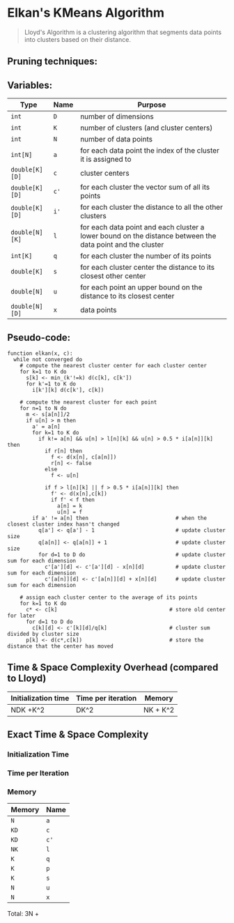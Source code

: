 # Elkan's KMeans Algorithm

> Lloyd's Algorithm is a clustering algorithm that segments data points into clusters based on their distance.

## Pruning techniques:

<!-- TODO: -->

## Variables:

<!-- TODO: adjust for elkan -->

| Type           | Name | Purpose                                                                                                   |
| -------------- | ---- | --------------------------------------------------------------------------------------------------------- |
| `int`          | `D`  | number of dimensions                                                                                      |
| `int`          | `K`  | number of clusters (and cluster centers)                                                                  |
| `int`          | `N`  | number of data points                                                                                     |
| `int[N]`       | `a`  | for each data point the index of the cluster it is assigned to                                            |
| `double[K][D]` | `c`  | cluster centers                                                                                           |
| `double[K][D]` | `c'` | for each cluster the vector sum of all its points                                                         |
| `double[K][D]` | `i'` | for each cluster the distance to all the other clusters                                                   |
| `double[N][K]` | `l`  | for each data point and each cluster a lower bound on the distance between the data point and the cluster |
| `int[K]`       | `q`  | for each cluster the number of its points                                                                 |
| `double[K]`    | `s`  | for each cluster center the distance to its closest other center                                          |
| `double[N]`    | `u`  | for each point an upper bound on the distance to its closest center                                       |
| `double[N][D]` | `x`  | data points                                                                                               |

## Pseudo-code:

<!-- TODO: adjust for elkan -->

```
function elkan(x, c):
  while not converged do
    # compute the nearest cluster center for each cluster center
    for k=1 to K do
      s[k] <- min_(k'!=k) d(c[k], c[k'])
      for k'=1 to K do
        i[k'][k] d(c[k'], c[k])

    # compute the nearest cluster for each point
    for n=1 to N do
      m <- s[a[n]]/2
      if u[n] > m then
        a' = a[n]
        for k=1 to K do
          if k!= a[n] && u[n] > l[n][k] && u[n] > 0.5 * i[a[n]][k] then
            if r[n] then
              f <- d(x[n], c[a[n]])
              r[n] <- false
            else
              f <- u[n]

            if f > l[n][k] || f > 0.5 * i[a[n]][k] then
              f' <- d(x[n],c[k])
              if f' < f then
                a[n] = k
                u[n] = f
        if a' != a[n] then                            # when the closest cluster index hasn't changed
          q[a'] <- q[a'] - 1                          # update cluster size
          q[a[n]] <- q[a[n]] + 1                      # update cluster size
          for d=1 to D do                             # update cluster sum for each dimension
            c'[a'][d] <- c'[a'][d] - x[n][d]          # update cluster sum for each dimension
            c'[a[n]][d] <- c'[a[n]][d] + x[n][d]      # update cluster sum for each dimension

    # assign each cluster center to the average of its points
    for k=1 to K do
      c* <- c[k]                                    # store old center for later
      for d=1 to D do
        c[k][d] <- c'[k][d]/q[k]                    # cluster sum divided by cluster size
      p[k] <- d(c*,c[k])                            # store the distance that the center has moved
```

## Time & Space Complexity Overhead (compared to Lloyd)

| Initialization time | Time per iteration | Memory   |
| ------------------- | ------------------ | -------- |
| NDK +K^2            | DK^2               | NK + K^2 |

## Exact Time & Space Complexity

### Initialization Time

### Time per Iteration

### Memory

| Memory | Name |
| ------ | ---- |
| `N`    | `a`  |
| `KD`   | `c`  |
| `KD`   | `c'` |
| `NK`   | `l`  |
| `K`    | `q`  |
| `K`    | `p`  |
| `K`    | `s`  |
| `N`    | `u`  |
| `N`    | `x`  |

Total: 3N +
